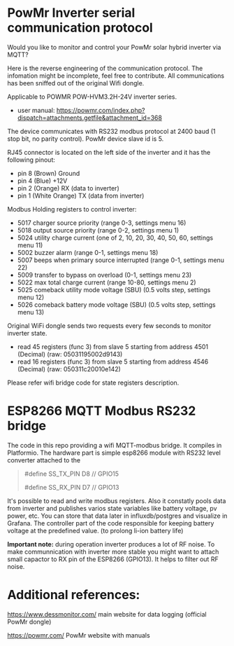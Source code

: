 # PowMr Inverter serial communication protocol 

Would you like to monitor and control your PowMr solar hybrid inverter via MQTT?

Here is the reverse engineering of the communication protocol. The infomation might be incomplete, feel free to contribute. All communications has been sniffed out of the original Wifi dongle.

Applicable to POWMR POW-HVM3.2H-24V inverter series.
- user manual: https://powmr.com/index.php?dispatch=attachments.getfile&attachment_id=368

The device communicates with RS232 modbus protocol at 2400 baud (1 stop bit, no parity control).
PowMr device slave id is 5.

RJ45 connector is located on the left side of the inverter and it has the following pinout:

- pin 8 (Brown)          Ground 
- pin 4 (Blue)           +12V
- pin 2 (Orange)         RX (data to inverter)
- pin 1 (White Orange)   TX (data from inverter)


Modbus Holding registers to control inverter:
- 5017 charger source priority (range 0-3, settings menu 16)
- 5018 output source priority (range 0-2, settings menu 1)
- 5024 utility charge current (one of 2, 10, 20, 30, 40, 50, 60, settings menu 11)
- 5002 buzzer alarm (range 0-1, settings menu 18)
- 5007 beeps when primary source interrupted (range 0-1, settings menu 22)
- 5009 transfer to bypass on overload (0-1, settings menu 23)
- 5022 max total charge current (range 10-80, settings menu 2)
- 5025 comeback utility mode voltage (SBU) (0.5 volts step, settings menu 12) 
- 5026 comeback battery mode voltage (SBU) (0.5 volts step, settings menu 13)


Original WiFi dongle sends two requests every few seconds to monitor inverter state. 
- read 45 registers (func 3) from slave 5 starting from address 4501 (Decimal) (raw: 05031195002d9143)
- read 16 registers (func 3) from slave 5 starting from address 4546 (Decimal) (raw: 050311c20010e142)

Please refer wifi bridge code for state registers description.

# ESP8266 MQTT Modbus RS232 bridge
The code in this repo providing a wifi MQTT-modbus bridge. It compiles in Platformio. The hardware part is simple esp8266 module with RS232 level converter attached to the 
>#define SS_TX_PIN   D8    // GPIO15
>
>#define SS_RX_PIN   D7    // GPIO13


It's possible to read and write modbus registers. Also it constatly pools data from inverter and publishes varios state variables like battery voltage, pv power, etc. You can store that data later in influxdb/postgres and visualize in Grafana.
The controller part of the code responsible for keeping battery voltage at the predefined value. (to prolong li-ion battery life)

**Important note:** during operation inverter produces a lot of RF noise. To make communnication with inverter more stable you might want to attach small capactor to RX pin of the ESP8266 (GPIO13). It helps to filter out RF noise.

# Additional references:
https://www.dessmonitor.com/ main website for data logging (official PowMr dongle)

https://powmr.com/ PowMr website with manuals
